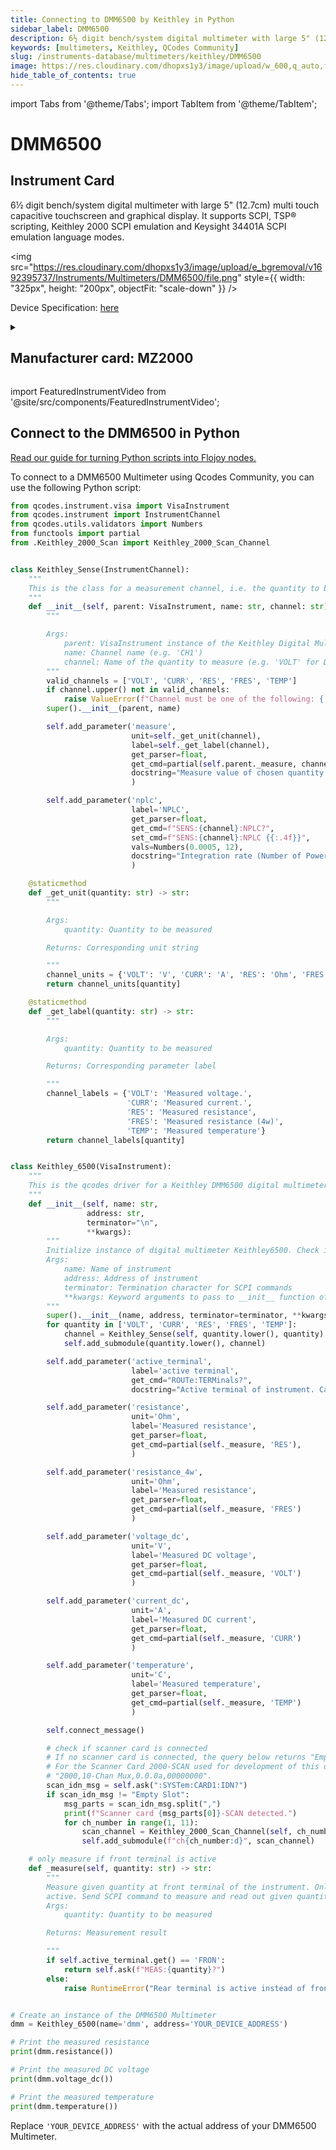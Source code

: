 ```yaml
---
title: Connecting to DMM6500 by Keithley in Python
sidebar_label: DMM6500
description: 6½ digit bench/system digital multimeter with large 5" (12.7cm) multi touch capacitive touchscreen and graphical display. It supports SCPI, TSP® scripting, Keithley 2000 SCPI emulation and Keysight 34401A SCPI emulation language modes.
keywords: [multimeters, Keithley, QCodes Community]
slug: /instruments-database/multimeters/keithley/DMM6500
image: https://res.cloudinary.com/dhopxs1y3/image/upload/w_600,q_auto,f_auto/e_bgremoval/v1692395737/Instruments/Multimeters/DMM6500/file.jpg
hide_table_of_contents: true
---
```


import Tabs from '@theme/Tabs';
import TabItem from '@theme/TabItem';

# DMM6500

## Instrument Card

<div className="flex">

<div>

6½ digit bench/system digital multimeter with large 5" (12.7cm) multi touch capacitive touchscreen and graphical display. It supports SCPI, TSP® scripting, Keithley 2000 SCPI emulation and Keysight 34401A SCPI emulation language modes.

</div>

<img src="https://res.cloudinary.com/dhopxs1y3/image/upload/e_bgremoval/v1692395737/Instruments/Multimeters/DMM6500/file.png" style={{ width: "325px", height: "200px", objectFit: "scale-down" }} />

</div>

<div className="flex text-center">

<p>Device Specification: <a target="\_blank" href="https://www.farnell.com/datasheets/2607096.pdf?_ga=2.134065926.922366921.1579493884-611634051.1579231713">here</a></p>

</div>

<details style={{ marginTop: "15px"}}>
<summary><h2>Manufacturer card: MZ2000</h2></summary>

<img src="https://res.cloudinary.com/dhopxs1y3/image/upload/v1692806202/Instruments/Vendor%20Logos/Keithley.png" style={{ width: "100%", height: "170px",objectFit: "scale-down" }} />

Keithley Instruments is a measurement and instrument company headquartered in Solon, Ohio, that develops, manufactures, markets, and sells data acquisition products, as well as complete systems for high-volume production and assembly testing.

<ul>
  <li>Headquarters: Cleveland, Ohio, United States</li>
  <li>Yearly Revenue (millions, USD): 110.6</li>
  <li>Vendor Website: <a href="https://www.tek.com/en">here</a></li>
</ul>
</details>

import FeaturedInstrumentVideo from '@site/src/components/FeaturedInstrumentVideo';

<FeaturedInstrumentVideo category='WIDGET2000' manufacturer='MZ2000'></FeaturedInstrumentVideo>


## Connect to the DMM6500 in Python

[Read our guide for turning Python scripts into Flojoy nodes.](https://docs.flojoy.ai/custom-nodes/creating-custom-node/)
<Tabs>

<TabItem value="Flojoy" label="Flojoy" className="flojoy-instrument-tabs">

<NodeCardCollection category='WIDGET2000' manufacturer='MZ2000'></NodeCardCollection>

</TabItem>
<TabItem value="QCodes Community" label="QCodes Community">

To connect to a DMM6500 Multimeter using Qcodes Community, you can use the following Python script:

```python
from qcodes.instrument.visa import VisaInstrument
from qcodes.instrument import InstrumentChannel
from qcodes.utils.validators import Numbers
from functools import partial
from .Keithley_2000_Scan import Keithley_2000_Scan_Channel


class Keithley_Sense(InstrumentChannel):
    """
    This is the class for a measurement channel, i.e. the quantity to be measured (e.g. resistance, voltage).
    """
    def __init__(self, parent: VisaInstrument, name: str, channel: str) -> None:
        """

        Args:
            parent: VisaInstrument instance of the Keithley Digital Multimeter
            name: Channel name (e.g. 'CH1')
            channel: Name of the quantity to measure (e.g. 'VOLT' for DC voltage measurement)
        """
        valid_channels = ['VOLT', 'CURR', 'RES', 'FRES', 'TEMP']
        if channel.upper() not in valid_channels:
            raise ValueError(f"Channel must be one of the following: {', '.join(valid_channels)}")
        super().__init__(parent, name)

        self.add_parameter('measure',
                           unit=self._get_unit(channel),
                           label=self._get_label(channel),
                           get_parser=float,
                           get_cmd=partial(self.parent._measure, channel),
                           docstring="Measure value of chosen quantity (Current/Voltage/Resistance/Temperature)."
                           )

        self.add_parameter('nplc',
                           label='NPLC',
                           get_parser=float,
                           get_cmd=f"SENS:{channel}:NPLC?",
                           set_cmd=f"SENS:{channel}:NPLC {{:.4f}}",
                           vals=Numbers(0.0005, 12),
                           docstring="Integration rate (Number of Power Line Cycles)"
                           )

    @staticmethod
    def _get_unit(quantity: str) -> str:
        """

        Args:
            quantity: Quantity to be measured

        Returns: Corresponding unit string

        """
        channel_units = {'VOLT': 'V', 'CURR': 'A', 'RES': 'Ohm', 'FRES': 'Ohm', 'TEMP': 'C'}
        return channel_units[quantity]

    @staticmethod
    def _get_label(quantity: str) -> str:
        """

        Args:
            quantity: Quantity to be measured

        Returns: Corresponding parameter label

        """
        channel_labels = {'VOLT': 'Measured voltage.',
                          'CURR': 'Measured current.',
                          'RES': 'Measured resistance',
                          'FRES': 'Measured resistance (4w)',
                          'TEMP': 'Measured temperature'}
        return channel_labels[quantity]


class Keithley_6500(VisaInstrument):
    """
    This is the qcodes driver for a Keithley DMM6500 digital multimeter.
    """
    def __init__(self, name: str,
                 address: str,
                 terminator="\n",
                 **kwargs):
        """
        Initialize instance of digital multimeter Keithley6500. Check if scanner card is inserted.
        Args:
            name: Name of instrument
            address: Address of instrument
            terminator: Termination character for SCPI commands
            **kwargs: Keyword arguments to pass to __init__ function of VisaInstrument class
        """
        super().__init__(name, address, terminator=terminator, **kwargs)
        for quantity in ['VOLT', 'CURR', 'RES', 'FRES', 'TEMP']:
            channel = Keithley_Sense(self, quantity.lower(), quantity)
            self.add_submodule(quantity.lower(), channel)

        self.add_parameter('active_terminal',
                           label='active terminal',
                           get_cmd="ROUTe:TERMinals?",
                           docstring="Active terminal of instrument. Can only be switched via knob on front panel.")

        self.add_parameter('resistance',
                           unit='Ohm',
                           label='Measured resistance',
                           get_parser=float,
                           get_cmd=partial(self._measure, 'RES'),
                           )

        self.add_parameter('resistance_4w',
                           unit='Ohm',
                           label='Measured resistance',
                           get_parser=float,
                           get_cmd=partial(self._measure, 'FRES')
                           )

        self.add_parameter('voltage_dc',
                           unit='V',
                           label='Measured DC voltage',
                           get_parser=float,
                           get_cmd=partial(self._measure, 'VOLT')
                           )

        self.add_parameter('current_dc',
                           unit='A',
                           label='Measured DC current',
                           get_parser=float,
                           get_cmd=partial(self._measure, 'CURR')
                           )

        self.add_parameter('temperature',
                           unit='C',
                           label='Measured temperature',
                           get_parser=float,
                           get_cmd=partial(self._measure, 'TEMP')
                           )

        self.connect_message()

        # check if scanner card is connected
        # If no scanner card is connected, the query below returns "Empty Slot".
        # For the Scanner Card 2000-SCAN used for development of this driver the output was
        # "2000,10-Chan Mux,0.0.0a,00000000".
        scan_idn_msg = self.ask(":SYSTem:CARD1:IDN?")
        if scan_idn_msg != "Empty Slot":
            msg_parts = scan_idn_msg.split(",")
            print(f"Scanner card {msg_parts[0]}-SCAN detected.")
            for ch_number in range(1, 11):
                scan_channel = Keithley_2000_Scan_Channel(self, ch_number)
                self.add_submodule(f"ch{ch_number:d}", scan_channel)

    # only measure if front terminal is active
    def _measure(self, quantity: str) -> str:
        """
        Measure given quantity at front terminal of the instrument. Only perform measurement if front terminal is
        active. Send SCPI command to measure and read out given quantity.
        Args:
            quantity: Quantity to be measured

        Returns: Measurement result

        """
        if self.active_terminal.get() == 'FRON':
            return self.ask(f"MEAS:{quantity}?")
        else:
            raise RuntimeError("Rear terminal is active instead of front terminal.")


# Create an instance of the DMM6500 Multimeter
dmm = Keithley_6500(name='dmm', address='YOUR_DEVICE_ADDRESS')

# Print the measured resistance
print(dmm.resistance())

# Print the measured DC voltage
print(dmm.voltage_dc())

# Print the measured temperature
print(dmm.temperature())
```

Replace `'YOUR_DEVICE_ADDRESS'` with the actual address of your DMM6500 Multimeter.

</TabItem>
</Tabs>